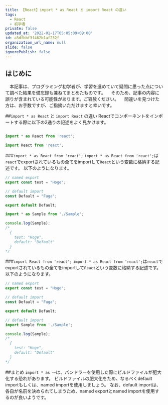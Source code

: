 ```yaml
---
title: 【React】import * as React と import React の違い
tags:
  - React
  - 初学者
private: false
updated_at: '2022-01-17T05:05:09+09:00'
id: a3dfbbf3f462b1af232f
organization_url_name: null
slide: false
ignorePublish: false
---
```

## はじめに
　本記事は、プログラミング初学者が、学習を進めていて疑問に思った点について調べた結果を備忘録も兼ねてまとめたものです。
　そのため、記事の内容に誤りが含まれている可能性があります。ご容赦ください。
　間違いを見つけた方は、お手数ですが、ご指摘いただけますと幸いです。

##`import * as React` と `import React` の違い
Reactでコンポーネントをインポートする際に以下の2通りの記述をよく見かけます。

```.js

import * as React from 'react';

import React from 'react';

```


###`import * as React from 'react';`
`import * as React from 'react';`は`react`でexportされているもの全てをimportして`React`という変数に格納する記述です。
以下のようになります。

```Sample.js
// named export
export const test = "Hoge";

// default import
const Default = "Fuga";

export default Default;

```

```App.js
import * as Sample from './Sample';

console.log(Sample); 
/*
  {
    test: "Hoge",
    default: "Default"
  }
*/

```


###`import React from 'react';`
`import * as React from 'react';`は`react`でexportされているもの全てをimportして`React`という変数に格納する記述です。
以下のようになります。

```Sample.js
// named export
export const test = "Hoge";

// default import
const Default = "Fuga";

export default Default;

```

```App.js
// default import
import Sample from './Sample';

console.log(Sample); 
/*
  {
    test: "Hoge",
    default: "Default"
  }
*/

```
##まとめ
`import * as ～`は、バンドラーを使用した際にビルドファイルが肥大化する恐れがあります。
ビルドファイルの肥大化をため、なるべくdefault importもしくは、named importを使用しましょう。
なお、default importは、各自が名前を決められてしまうため、named exportとnamed importを使用するのが良いようです。
